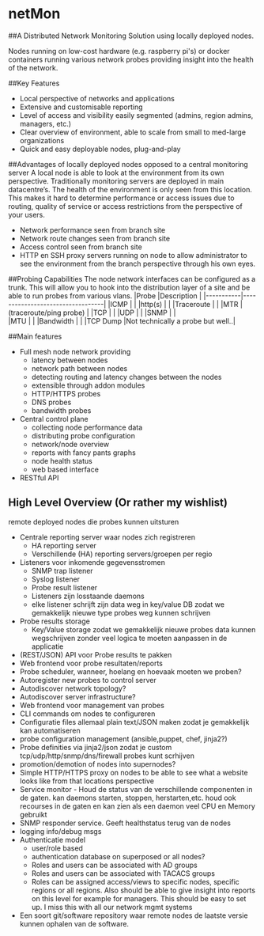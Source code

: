 # netMon
##A Distributed Network Monitoring Solution using locally deployed nodes. 

Nodes running on low-cost hardware (e.g. raspberry pi's) or docker containers running various network probes providing insight into the health of the network.

##Key Features
- Local perspective of networks and applications
- Extensive and customisable reporting
- Level of access and visibility easily segmented (admins, region admins, managers, etc.)
- Clear overview of environment, able to scale from small to med-large organizations
- Quick and easy deployable nodes, plug-and-play

##Advantages of locally deployed nodes opposed to a central monitoring server
A local node is able to look at the environment from its own perspective. Traditionally monitoring servers are deployed in main datacentre’s. The health of the environment is only seen from this location. This makes it hard to determine performance or access issues due to routing, quality of service or access restrictions from the perspective of your users.

- Network performance seen from branch site
- Network route changes seen from branch site
- Access control seen from branch site
- HTTP en SSH proxy servers running on node to allow administrator to see the environment from the branch perspective through his own eyes.

##Probing Capabilities
The node network interfaces can be configured as a trunk. This will allow you to hook into the distribution layer of a site and be able to run probes from various vlans.
|Probe      |Description                       |
|-----------|----------------------------------|
|ICMP       |                                  |
|http(s)    |                                  |
|Traceroute |                                  |
|MTR        |(traceroute/ping probe)           |
|TCP        |                                  |
|UDP        |                                  |
|SNMP       |                                  |    
|MTU        |                                  |
|Bandwidth  |                                  |
|TCP Dump   |Not technically a probe but well..|

##Main features
- Full mesh node network providing
  - latency between nodes
  - network path between nodes
  - detecting routing and latency changes between the nodes
  - extensible through addon modules
  - HTTP/HTTPS probes
  - DNS probes
  - bandwidth probes
- Central control plane
  - collecting node performance data
  - distributing probe configuration
  - network/node overview
  - reports with fancy pants graphs
  - node health status
  - web based interface
- RESTful API

## High Level Overview (Or rather my wishlist)
remote deployed nodes die probes kunnen uitsturen
- Centrale reporting server waar nodes zich registreren
  - HA reporting server
  - Verschillende (HA) reporting servers/groepen per regio
- Listeners voor inkomende gegevensstromen
  - SNMP trap listener
  - Syslog listener
  - Probe result listener
  - Listeners zijn losstaande daemons
  - elke listener schrijft zijn data weg in key/value DB zodat we gemakkelijk nieuwe type probes weg kunnen schrijven
- Probe results storage
  - Key/Value storage zodat we gemakkelijk nieuwe probes data kunnen wegschrijven zonder veel logica te moeten aanpassen in de applicatie
- (REST/JSON) API voor Probe results te pakken
- Web frontend voor probe resultaten/reports
- Probe scheduler, wanneer, hoelang en hoevaak moeten we proben?
- Autoregister new probes to control server
- Autodiscover network topology?
- Autodiscover server infrastructure?
- Web frontend voor management van probes
- CLI commands om nodes te configureren
- Configuratie files allemaal plain text/JSON maken zodat je gemakkelijk kan automatiseren
- probe configuration management (ansible,puppet, chef, jinja2?)
- Probe definities via jinja2/json zodat je custom tcp/udp/http/snmp/dns/firewall probes kunt scrhijven
- promotion/demotion of nodes into supernodes?
- Simple HTTP/HTTPS proxy on nodes to be able to see what a website looks like from that locations perspective
- Service monitor - Houd de status van de verschillende componenten in de gaten. kan daemons starten, stoppen, herstarten,etc.  houd ook recourses in de gaten en kan zien als een daemon veel CPU en Memory gebruikt
- SNMP responder service. Geeft healthstatus terug van de nodes
- logging info/debug msgs
- Authenticatie model
  - user/role based
  - authentication database on superposed or all nodes?
  - Roles and users can be associated with AD groups
  - Roles and users can be associated with TACACS groups
  - Roles can be assigned access/views to specific nodes, specific regions or all regions. Also should be able to give insight into reports on this level for example for managers. This should be easy to set up. I miss this with all our network mgmt systems
- Een soort git/software repository waar remote nodes de laatste versie kunnen ophalen van de software.
